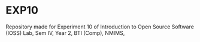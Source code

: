 # EXP10
Repository made for Experiment 10 of Introduction to Open Source Software (IOSS) Lab, Sem IV, Year 2, BTI (Comp), NMIMS,
